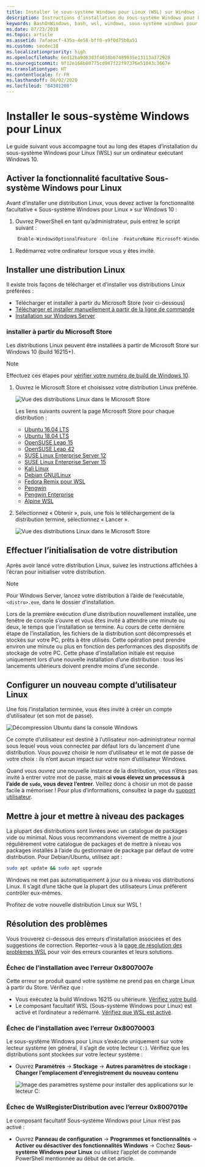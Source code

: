```yaml
---
title: Installer le sous-système Windows pour Linux (WSL) sur Windows 10
description: Instructions d’installation du sous-système Windows pour Linux sur Windows 10.
keywords: BashOnWindows, bash, wsl, windows, sous-système windows pour linux, sous-système windows, ubuntu, debian, suse, windows 10, installation
ms.date: 07/23/2018
ms.topic: article
ms.assetid: 7afaeacf-435a-4e58-bff0-a9f0d75b8a51
ms.custom: seodec18
ms.localizationpriority: high
ms.openlocfilehash: 6ed12ba9d63d3f4038b67489035e13113a372928
ms.sourcegitcommit: 9f12e168b80775cd967f22f97376e51043c3667e
ms.translationtype: HT
ms.contentlocale: fr-FR
ms.lasthandoff: 06/02/2020
ms.locfileid: "84301200"
---
```

# <a name="install-windows-subsystem-for-linux"></a>Installer le sous-système Windows pour Linux

Le guide suivant vous accompagne tout au long des étapes d’installation du sous-système Windows pour Linux (WSL) sur un ordinateur exécutant Windows 10.

## <a name="enable-the-windows-subsystem-for-linux-optional-feature"></a>Activer la fonctionnalité facultative Sous-système Windows pour Linux

Avant d’installer une distribution Linux, vous devez activer la fonctionnalité facultative « Sous-système Windows pour Linux » sur Windows 10 :

1. Ouvrez PowerShell en tant qu’administrateur, puis entrez le script suivant :

```powershell
    Enable-WindowsOptionalFeature -Online -FeatureName Microsoft-Windows-Subsystem-Linux
```

1. Redémarrez votre ordinateur lorsque vous y êtes invité.

## <a name="install-a-linux-distribution"></a>Installer une distribution Linux

Il existe trois façons de télécharger et d’installer vos distributions Linux préférées :

- Télécharger et installer à partir du Microsoft Store (voir ci-dessous)
- [Télécharger et installer manuellement à partir de la ligne de commande](install-manual.md)
- [Installation sur Windows Server](install-on-server.md)

### <a name="install-from-the-microsoft-store"></a>installer à partir du Microsoft Store

Les distributions Linux peuvent être installées à partir de Microsoft Store sur Windows 10 (build 16215+).

> [!NOTE]
> Effectuez ces étapes pour [vérifier votre numéro de build de Windows 10](troubleshooting.md#check-your-build-number).

1. Ouvrez le Microsoft Store et choisissez votre distribution Linux préférée.

    ![Vue des distributions Linux dans le Microsoft Store](media/store.png)

    Les liens suivants ouvrent la page Microsoft Store pour chaque distribution :

    - [Ubuntu 16.04 LTS](https://www.microsoft.com/store/apps/9pjn388hp8c9)
    - [Ubuntu 18.04 LTS](https://www.microsoft.com/store/apps/9N9TNGVNDL3Q)
    - [OpenSUSE Leap 15](https://www.microsoft.com/store/apps/9n1tb6fpvj8c)
    - [OpenSUSE Leap 42](https://www.microsoft.com/store/apps/9njvjts82tjx)
    - [SUSE Linux Enterprise Server 12](https://www.microsoft.com/store/apps/9p32mwbh6cns)
    - [SUSE Linux Enterprise Server 15](https://www.microsoft.com/store/apps/9pmw35d7fnlx)
    - [Kali Linux](https://www.microsoft.com/store/apps/9PKR34TNCV07)
    - [Debian GNU/Linux](https://www.microsoft.com/store/apps/9MSVKQC78PK6)
    - [Fedora Remix pour WSL](https://www.microsoft.com/store/apps/9n6gdm4k2hnc)
    - [Pengwin](https://www.microsoft.com/store/apps/9NV1GV1PXZ6P)
    - [Pengwin Enterprise](https://www.microsoft.com/store/apps/9N8LP0X93VCP)
    - [Alpine WSL](https://www.microsoft.com/store/apps/9p804crf0395)

1. Sélectionnez « Obtenir », puis, une fois le téléchargement de la distribution terminé, sélectionnez « Lancer ».

    ![Vue des distributions Linux dans le Microsoft Store](media/UbuntuStore.png)

## <a name="complete-initialization-of-your-distro"></a>Effectuer l’initialisation de votre distribution

Après avoir lancé votre distribution Linux, suivez les instructions affichées à l’écran pour initialiser votre distribution.

> [!NOTE]
> Pour Windows Server, lancez votre distribution à l’aide de l’exécutable, `<distro>.exe`, dans le dossier d’installation.

Lors de la première exécution d’une distribution nouvellement installée, une fenêtre de console s’ouvre et vous êtes invité à attendre une minute ou deux, le temps que l’installation se termine. Au cours de cette dernière étape de l’installation, les fichiers de la distribution sont décompressés et stockés sur votre PC, prêts à être utilisés. Cette opération peut prendre environ une minute ou plus en fonction des performances des dispositifs de stockage de votre PC. Cette phase d’installation initiale est requise uniquement lors d’une nouvelle installation d’une distribution : tous les lancements ultérieurs doivent prendre moins d’une seconde.

## <a name="set-up-a-new-linux-user-account"></a>Configurer un nouveau compte d’utilisateur Linux

Une fois l’installation terminée, vous êtes invité à créer un compte d’utilisateur (et son mot de passe).

![Décompression Ubuntu dans la console Windows](media/UbuntuInstall.png)

Ce compte d’utilisateur est destiné à l’utilisateur non-administrateur normal sous lequel vous vous connectez par défaut lors du lancement d’une distribution. Vous pouvez choisir le nom d’utilisateur et le mot de passe de votre choix : ils n’ont aucun impact sur votre nom d’utilisateur Windows.

Quand vous ouvrez une nouvelle instance de la distribution, vous n’êtes pas invité à entrer votre mot de passe, mais **si vous élevez un processus à l’aide de `sudo`, vous devez l’entrer**. Veillez donc à choisir un mot de passe facile à mémoriser ! Pour plus d’informations, consultez la page du [support utilisateur](user-support.md).

## <a name="update--upgrade-packages"></a>Mettre à jour et mettre à niveau des packages

La plupart des distributions sont livrées avec un catalogue de packages vide ou minimal. Nous vous recommandons vivement de mettre à jour régulièrement votre catalogue de packages et de mettre à niveau vos packages installés à l’aide du gestionnaire de package par défaut de votre distribution. Pour Debian/Ubuntu, utilisez apt :

```bash
sudo apt update && sudo apt upgrade
```

Windows ne met pas automatiquement à jour ou à niveau vos distributions Linux. Il s’agit d’une tâche que la plupart des utilisateurs Linux préfèrent contrôler eux-mêmes.

Profitez de votre nouvelle distribution Linux sur WSL !

## <a name="troubleshooting"></a>Résolution des problèmes

Vous trouverez ci-dessous des erreurs d’installation associées et des suggestions de correction. Reportez-vous à la [page de résolution des problèmes WSL](troubleshooting.md) pour voir des erreurs courantes et leurs solutions.

### <a name="installation-failed-with-error-0x8007007e"></a>Échec de l’installation avec l’erreur 0x8007007e

Cette erreur se produit quand votre système ne prend pas en charge Linux à partir du Store.  Vérifiez que :

- Vous exécutez la build Windows 16215 ou ultérieure. [Vérifiez votre build](troubleshooting.md#check-your-build-number).
- Le composant facultatif WSL (Sous-système Windows pour Linux) est activé et l’ordinateur a redémarré.  [Vérifiez que WSL est activé](troubleshooting.md#confirm-wsl-is-enabled).

### <a name="installation-failed-with-error-0x80070003"></a>Échec de l’installation avec l’erreur 0x80070003

Le sous-système Windows pour Linux s’exécute uniquement sur votre lecteur système (en général, il s’agit de votre lecteur `C:`). Vérifiez que les distributions sont stockées sur votre lecteur système :

- Ouvrez **Paramètres** -> **Stockage** -> **Autres paramètres de stockage : Changer l’emplacement d’enregistrement du nouveau contenu**
  
    ![Image des paramètres système pour installer des applications sur le lecteur C:](media/AppStorage.png)

### <a name="wslregisterdistribution-failed-with-error-0x8007019e"></a>Échec de WslRegisterDistribution avec l’erreur 0x8007019e

Le composant facultatif Sous-système Windows pour Linux n’est pas activé :

- Ouvrez **Panneau de configuration** -> **Programmes et fonctionnalités** -> **Activer ou désactiver des fonctionnalités Windows** -> Cochez **Sous-système Windows pour Linux** ou utilisez l’applet de commande PowerShell mentionnée au début de cet article.
